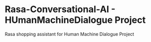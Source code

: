 # Rasa-Conversational-AI - HUmanMachineDialogue Project
Rasa shopping assistant for Human Machine Dialogue Project
